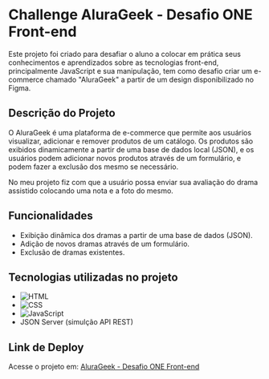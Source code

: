 # Challenge AluraGeek - Desafio ONE Front-end

Este projeto foi criado para desafiar o aluno a colocar em prática seus conhecimentos e aprendizados sobre as tecnologias front-end, principalmente JavaScript e sua manipulação, tem como desafio criar um e-commerce chamado "AluraGeek" a partir de um design disponibilizado no Figma.


## Descrição do Projeto

O AluraGeek é uma plataforma de e-commerce que permite aos usuários visualizar, adicionar e remover produtos de um catálogo. Os produtos são exibidos dinamicamente a partir de uma base de dados local (JSON), e os usuários podem adicionar novos produtos através de um formulário, e podem fazer a exclusão dos mesmo se necessário.

No meu projeto fiz com que a usuário possa enviar sua avaliação do drama assistido colocando uma nota e a foto do mesmo. 


## Funcionalidades

- Exibição dinâmica dos dramas a partir de uma base de dados (JSON).
- Adição de novos dramas através de um formulário.
- Exclusão de dramas existentes.


## Tecnologias utilizadas no projeto
- ![HTML](https://img.shields.io/badge/HTML-239120?style=for-the-badge&logo=html5&logoColor=white)
- ![CSS](https://img.shields.io/badge/CSS-239120?&style=for-the-badge&logo=css3&logoColor=white)
- ![JavaScript](https://img.shields.io/badge/JavaScript-F7DF1E?style=for-the-badge&logo=javascript&logoColor=black)
- JSON Server (simulção API REST)


## Link de Deploy

Acesse o projeto em: [ AluraGeek - Desafio ONE Front-end](https://mariaclaragaldino-challenge-alura-geek.vercel.app/) 
